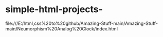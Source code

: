 # simple-html-projects-
file:///E:/html,css%20to%20github/Amazing-Stuff-main/Amazing-Stuff-main/Neumorphism%20Analog%20Clock/index.html
